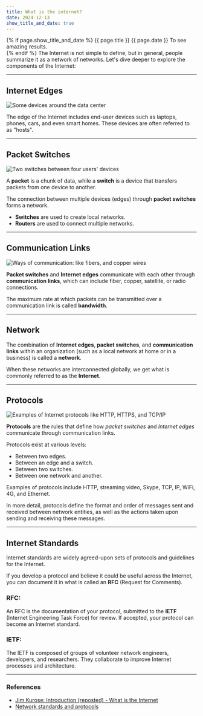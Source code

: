 ```yaml
---
title: What is the internet?
date: 2024-12-13
show_title_and_date: true
---
```

{% if page.show_title_and_date %}
  {{ page.title }} 
  {{ page.date }} 
  To see amazing results.\
{% endif %}
The Internet is not simple to define, but in general, people summarize it as a network of networks. Let's dive deeper to explore the components of the Internet:

---

## Internet Edges  

![Some devices around the data center](https://info.teledynamics.com/hubfs/blog-images/Edge%20computing%20-%20TeleDynamics%20Blog.jpg)  

The edge of the Internet includes end-user devices such as laptops, phones, cars, and even smart homes. These devices are often referred to as "hosts".  

---

## Packet Switches  

![Two switches between four users' devices](https://www.rfwireless-world.com/images/circuit-switching-vs-packet-switching-fig2.webp)  

A **packet** is a chunk of data, while a **switch** is a device that transfers packets from one device to another.  

The connection between multiple devices (edges) through **packet switches** forms a network.  

- **Switches** are used to create local networks.  
- **Routers** are used to connect multiple networks.  

---

## Communication Links  

![Ways of communication: like fibers, and copper wires](https://collectionperformance.com/wp-content/uploads/2023/06/wired-networks-types.jpg)  

**Packet switches** and **Internet edges** communicate with each other through **communication links**, which can include fiber, copper, satellite, or radio connections.  

The maximum rate at which packets can be transmitted over a communication link is called **bandwidth**.  

---

## Network  

The combination of **Internet edges**, **packet switches**, and **communication links** within an organization (such as a local network at home or in a business) is called a **network**.  

When these networks are interconnected globally, we get what is commonly referred to as the **Internet**.  

---

## Protocols  

![Examples of Internet protocols like HTTP, HTTPS, and TCP/IP](https://eduinput.com/wp-content/uploads/2023/08/Examples-of-Internet-Protocols-image.png)  

**Protocols** are the rules that define how *packet switches* and *Internet edges* communicate through communication links.  

Protocols exist at various levels:  
- Between two edges.  
- Between an edge and a switch.  
- Between two switches.  
- Between one network and another.  

Examples of protocols include HTTP, streaming video, Skype, TCP, IP, WiFi, 4G, and Ethernet.  

In more detail, protocols define the format and order of messages sent and received between network entities, as well as the actions taken upon sending and receiving these messages.  

---

## Internet Standards  

Internet standards are widely agreed-upon sets of protocols and guidelines for the Internet.  

If you develop a protocol and believe it could be useful across the Internet, you can document it in what is called an **RFC** (Request for Comments).  

### RFC:  
An RFC is the documentation of your protocol, submitted to the **IETF** (Internet Engineering Task Force) for review. If accepted, your protocol can become an Internet standard.  

### IETF:  
The IETF is composed of groups of volunteer network engineers, developers, and researchers. They collaborate to improve Internet processes and architecture.  

---

### References  
- [Jim Kurose: Introduction (reposted) - What is the Internet](https://www.youtube.com/watch?v=74sEFYBBRAY)  
- [Network standards and protocols](https://isaaccomputerscience.org/concepts/net_network_protocols?examBoard=all&stage=all)
